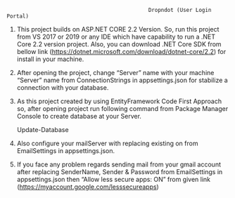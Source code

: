                                                 Dropndot (User Login Portal)

1.	This project builds on ASP.NET CORE 2.2 Version. So, run this project from VS 2017 or 2019 or any IDE which have capability to run
    a .NET Core 2.2 version project. Also, you can download .NET Core SDK from bellow link
    (https://dotnet.microsoft.com/download/dotnet-core/2.2) for install in your machine. 

2.	After opening the project, change “Server” name with your machine “Server” name from ConnectionStrings in appsettings.json for 
    stabilize a connection with your database.

3.	As this project created by using EntityFramework Code First Approach so, after opening project run following command from 
    Package Manager Console to create database at your Server.
   
     Update-Database

4.	Also configure your mailServer with replacing existing on from EmailSettings in appsettings.json.

5.	If you face any problem regards sending mail from your gmail account after replacing  SenderName, Sender & Password from 
    EmailSettings in appsettings.json  then “Allow less secure apps: ON” from given link (https://myaccount.google.com/lesssecureapps)



